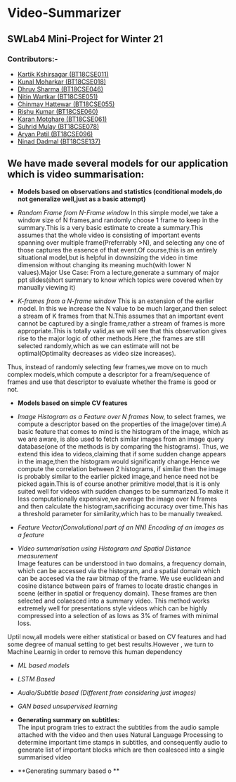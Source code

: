 # Video-Summarizer

## SWLab4 Mini-Project for Winter 21

### Contributors:-
* [Kartik Kshirsagar (BT18CSE011)](https://github.com/kartikkshirsagar)
* [Kunal Moharkar (BT18CSE018)](https://github.com/KunalMoharkar)
* [Dhruv Sharma (BT18CSE046)](https://github.com/dsdroid1)
* [Nitin Wartkar (BT18CSE051)](https://github.com/nitinosiris)
* [Chinmay Hattewar (BT18CSE055)](https://github.com/chinuh037)
* [Rishu Kumar (BT18CSE060)](https://github.com/dsdroid1)
* [Karan Motghare (BT18CSE061)](https://github.com/karanmotghare)
* [Suhrid Mulay (BT18CSE078)](https://github.com/suhridmulay)
* [Aryan Patil (BT18CSE096)](https://github.com/aryanpatil)
* [Ninad Dadmal (BT18CSE137)](https://github.com/Ninad10code)


## We have made several models for our application which is video summarisation:
+ **Models based on observations and statistics (conditional models,do not generalize well,just as a basic attempt)**
+ *Random Frame from N-Frame window*
In this simple model,we take a window size of N frames,and randomly choose 1 frame to keep in the summary.This is a very basic estimate to create a summary.This assumes that the whole video is consisting of important events spanning over multiple frame(Preferrably >N), and selecting any one of those captures the essence of that event.Of course,this is an entirely situational model,but is helpful in downsizing the video in time dimension without changing its meaning much(with lower N values).Major Use Case: From a lecture,generate a summary of major ppt slides(short summary to know which topics were covered when by manually viewing it)

+ *K-frames from a N-frame window*
This is an extension of the earlier model. In this we increase the N value to be much larger,and then select a stream of K frames from that N.This assumes that an important event cannot be captured by a single frame,rather a stream of frames is more appropriate.This is totally valid,as we will see that this observation gives rise to the major logic of other methods.Here ,the frames are still selected randomly,which as we can estimate will not be optimal(Optimality decreases as video size increases).

Thus, instead of randomly selecting few frames,we move on to much complex models,which compute a descriptor for a fream/sequence of frames and use that descriptor to evaluate whether the frame is good or not.

+ **Models based on simple CV features**
+ *Image Histogram as a Feature over N frames*
Now, to select frames, we compute a descriptor based on the properties of the image(over time).A basic feature that comes to mind is the histogram of the image, which as we are aware, is also used to fetch similar images from an image query database(one of the methods is by comparing the histograms). Thus, we extend this idea to videos,claiming that if some sudden change appears in the image,then the histogram would significantly change.Hence we compute the correlation between 2 histograms, if similar then the image is probably similar to the earlier picked image,and hence need not be picked again.This is of course another primitive model,that is it is only suited well for videos with sudden changes to be summarized.To make it less computationally expensive,we average the image over N frames and then calculate the histogram,sacrificing accuracy over time.This has a threshold parameter for similarity,which has to be manually tweaked.

+ *Feature Vector(Convolutional part of an NN) Encoding of an images as a feature*
+ *Video summarisation using Histogram and Spatial Distance measurement*  
Image features can be understood in two domains, a frequency domain, which can be accessed via the histogram, and a spatial domain which can be accesed via the raw bitmap of the frame. We use euclidean and cosine distance between pairs of frames to locate drastic changes in scene (either in spatial or frequency domain). These frames are then selected and colaesced into a summary video. This method works extremely well for presentations style videos which can be highly compressed into a selection of as lows as 3% of frames with minimal loss.

Uptil now,all models were either statistical or based on CV features and had some degree of manual setting to get best results.However , we turn to Machine Learnig in order to remove this human dependency
+ *ML based models*
+ *LSTM Based*
+ *Audio/Subtitle based (Different from considering just images)*
+ *GAN based unsupervised learning*

+ **Generating summary on subtitles:**  
The input program tries to extract the subtitles from the audio sample attached with the video and then uses Natural Language Processing to determine important time stamps in subtitles, and consequently audio to generate list of important blocks which are then coalesced into a single summarised video
+ **Generating summary based o **

